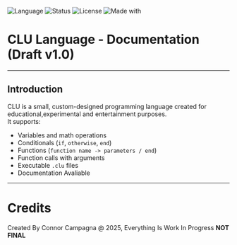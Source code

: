 
![Language](https://img.shields.io/badge/language-CLU-blueviolet)
![Status](https://img.shields.io/badge/status-Experimental-orange)
![License](https://img.shields.io/badge/license-CLUED-green)
![Made with](https://img.shields.io/badge/made%20with-Python-blue)

# CLU Language - Documentation (Draft v1.0)

---

## Introduction

CLU is a small, custom-designed programming language created for educational,experimental and entertainment purposes.  
It supports:
- Variables and math operations
- Conditionals (`if`, `otherwise`, `end`)
- Functions (`function name -> parameters / end`)
- Function calls with arguments
- Executable `.clu` files
- Documentation Avaliable 

---
# Credits

Created By Connor Campagna @ 2025, Everything Is  Work In Progress 
**NOT FINAL** 
